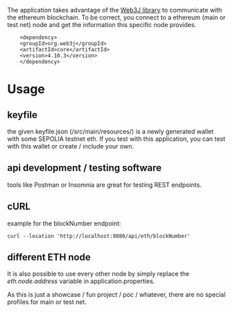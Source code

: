 The application takes advantage of the [Web3J library](https://github.com/web3j/web3j) to communicate with the ethereum blockchain.
To be correct, you connect to a ethereum (main or test net) node and get the information this specific node provides.
```
    <dependency>
	<groupId>org.web3j</groupId>
	<artifactId>core</artifactId>
	<version>4.10.3</version>
    </dependency>
```
# Usage

## keyfile
the given keyfile.json (/src/main/resources/) is a newly generated wallet with some SEPOLIA testnet eth.
If you test with this application, you can test with this wallet or create / include your own.

## api development / testing software
tools like Postman or Insomnia are great for testing REST endpoints.

## cURL
example for the blockNumber endpoint:
```
curl --location 'http://localhost:8080/api/eth/blockNumber'
```

## different ETH node
It is also possible to use every other node by simply replace the _eth.node.address_ variable in application.properties.

As this is just a showcase / fun project / poc / whatever, there are no special profiles for main or test net.